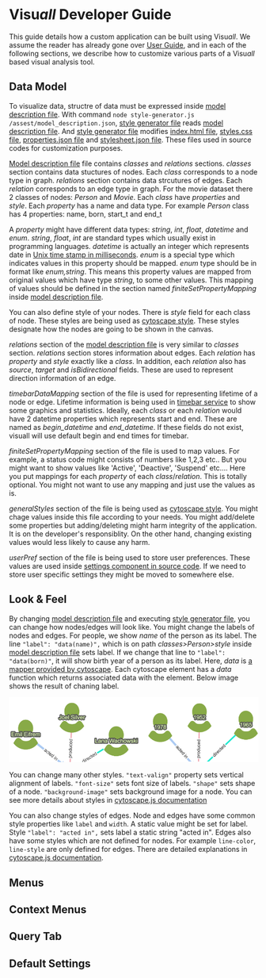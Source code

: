 # Visu*all* Developer Guide

This guide details how a custom application can be built using Visu*all*. We assume the reader has already gone over [User Guide](UG.md), and in each of the following sections, we describe how to customize various parts of a Visu*all* based visual analysis tool.

## Data Model
To visualize data, structre of data must be expressed inside [model description file](../src/assets/model_description.json). With command `node style-generator.js /assest/model_description.json`, [style generator file](../src/style-generator.js) reads [model description file](../src/assets/model_description.json). And [style generator file](../src/style-generator.js) modifies [index.html file](../src/index.html), [styles.css file](../src/styles.css), [properties.json file](../src/assets/generated/properties.json) and [stylesheet.json file](../src/assets/generated/stylesheet.json). These files used in source codes for customization purposes.

[Model description file](../src/assets/model_description.json) file contains *classes* and *relations* sections. *classes* section contains data stuctures of nodes.
Each *class* corresponds to a node type in graph. *relations* section contains data strcutures of edges. Each *relation* corresponds to an edge type in graph. For the movie dataset there 2 classes of nodes: *Person* and *Movie*. Each *class* have *properties* and *style*. Each *property* has a name and data type. For example *Person* class has 4 properties: name, born, start_t and end_t  

A *property* might have different data types: *string*, *int*, *float*, *datetime* and *enum*. *string*, *float*, *int* are standard types which usually exist in programming languages. *datetime* is actually an integer 
which represents date in [Unix time stamp in milliseconds](https://currentmillis.com/). *enum* is a special type which indicates values in this property should be mapped. *enum* type should be in format like *enum,string*. This means this property values are mapped from original values which have type *string*, to some other values. This mapping of values should be defined in the section named *finiteSetPropertyMapping* inside [model description file](../src/assets/model_description.json). 

You can also define style of your nodes. There is *style* field for each class of node. These styles are being used as [cytoscape style](https://js.cytoscape.org/#style). These styles designate how the nodes are going to be shown in the canvas.

*relations* section of the [model description file](../src/assets/model_description.json) is very similar to *classes* section. *relations* section stores information about edges. Each *relation* has *property* and *style* exactly like a *class*. In addition, each *relation* also has *source*, *target* and *isBidirectional* fields. These are used to represent direction information of an edge.

*timebarDataMapping* section of the file is used for representing lifetime of a node or edge. Lifetime information is being used in [timebar service](../src/app/timebar.service.ts) to show some graphics and statistics. Ideally, each *class* or each *relation* would have 2 datetime properties which represents start and end. These are named as *begin_datetime* and *end_datetime*. If these fields do not exist, visuall will use default begin and end times for timebar.

*finiteSetPropertyMapping* section of the file is used to map values. For example, a status code might consists of numbers like 1,2,3 etc.. But you might want to show values like 'Active', 'Deactive', 'Suspend' etc.... Here you put mappings for each *property* of each *class*/*relation*. This is totally optional. You might not want to use any mapping and just use the values as is.

*generalStyles* section of the file is being used as [cytoscape style](https://js.cytoscape.org/#style). You might chage values inside this file according to your needs. You might add/delete some properties but adding/deleting might harm integrity of the application. It is on the developer's responsiblity. On the other hand, changing existing values would less likely to cause any harm.

*userPref* section of the file is being used to store user preferences. These values are used inside [settings component in source code](../src/app/operation-tabs/settings-tab/settings-tab.component.ts). If we need to store user specific settings they might be moved to somewhere else.

## Look & Feel
By changing [model description file](../src/assets/model_description.json) and executing [style generator file](../src/style-generator.js), you can change how nodes/edges will look like. You might change the labels of nodes and edges. For people, we show *name* of the person as its label. The line `"label": "data(name)",` which is on path *classes>Person>style* inside [model description file](../src/assets/model_description.json) sets label. If we change that line to `"label": "data(born)"`,  it will show birth year of a person as its label. Here, *data* is [a mapper provided by cytoscape](https://js.cytoscape.org/#style/mappers). Each cytoscape element has a *data* function which returns associated data with the element. Below image shows the result of chaning label.

<p align="center">
    <img src="image/change-label.png" width="800"/>
</p>

You can change many other styles. `"text-valign"` property sets vertical alignment of labels. `"font-size"` sets font size of labels. `"shape"` sets shape of a node. `"background-image"` sets background image for a node. You can see more details about styles in [cytoscape.js documentation](https://js.cytoscape.org/#style)

You can also change styles of edges. Node and edges have some common style properties like `label` and `width`. A static value might be set for label. Style `"label": "acted in",` sets label a static string "acted in". Edges also have some styles which are not defined for nodes. For example `line-color`, `line-style` are only defined for edges. There are detailed explanations in [cytoscape.js documentation](https://js.cytoscape.org/#style/edge-line). 

## Menus

## Context Menus

## Query Tab

## Default Settings
